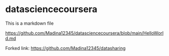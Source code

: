 # datasciencecoursera

This is a markdown file

https://github.com/Madina12345/datasciencecoursera/blob/main/HelloWorld.md

Forked link: https://github.com/Madina12345/datasharing
